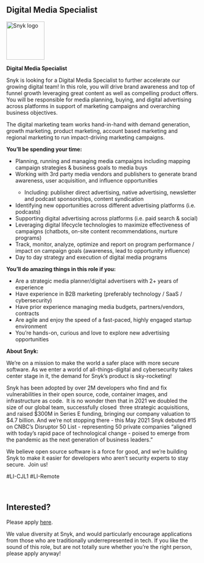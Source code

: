 Digital Media Specialist
---

<img src="https://res.cloudinary.com/snyk/image/upload/v1537345894/press-kit/brand/logo-black.png" width="100" alt="Snyk logo" />

<p><strong>Digital Media Specialist</strong></p>
<p><span style="font-weight: 400;">Snyk is looking for a Digital Media Specialist to further accelerate our growing digital team! In this role, you will drive brand awareness and top of funnel growth leveraging great content as well as compelling product offers. You will be responsible for media planning, buying, and digital advertising across platforms in support of marketing campaigns and overarching business objectives.&nbsp;</span></p>
<p><span style="font-weight: 400;">The digital marketing team works hand-in-hand with demand generation, growth marketing, product marketing, account based marketing and regional marketing to run impact-driving marketing campaigns.&nbsp;</span></p>
<p><strong>You’ll be spending your time:</strong></p>
<ul>
<li style="font-weight: 400;"><span style="font-weight: 400;">Planning, running and managing media campaigns including mapping campaign strategies &amp; business goals to media buys</span></li>
<li style="font-weight: 400;"><span style="font-weight: 400;">Working with 3rd party media vendors and publishers to generate brand awareness, user acquisition, and influence opportunities&nbsp;</span></li>
<ul>
<li style="font-weight: 400;"><span style="font-weight: 400;">Including: publisher direct advertising, native advertising, newsletter and podcast sponsorships, content syndication&nbsp;</span></li>
</ul>
<li style="font-weight: 400;"><span style="font-weight: 400;">Identifying new opportunities across different advertising platforms (i.e. podcasts)</span></li>
<li style="font-weight: 400;"><span style="font-weight: 400;">Supporting digital advertising across platforms (i.e. paid search &amp; social)</span></li>
<li style="font-weight: 400;"><span style="font-weight: 400;">Leveraging digital lifecycle technologies to maximize effectiveness of campaigns (chatbots, on-site content recommendations, nurture programs)</span></li>
<li style="font-weight: 400;"><span style="font-weight: 400;">Track, monitor, analyze, optimize and report on program performance / impact on campaign goals (awareness, lead to opportunity influence)</span></li>
<li style="font-weight: 400;"><span style="font-weight: 400;">Day to day strategy and execution of digital media programs</span></li>
</ul>
<p><strong>You’ll do amazing things in this role if you:</strong></p>
<ul>
<li style="font-weight: 400;"><span style="font-weight: 400;">Are a strategic media planner/digital advertisers with 2+ years of experience</span></li>
<li style="font-weight: 400;"><span style="font-weight: 400;">Have experience in B2B marketing (preferably technology / SaaS / cybersecurity)</span></li>
<li style="font-weight: 400;"><span style="font-weight: 400;">Have prior experience managing media budgets, partners/vendors, contracts</span></li>
<li style="font-weight: 400;"><span style="font-weight: 400;">Are agile and enjoy the speed of a fast-paced, highly engaged startup environment</span></li>
<li style="font-weight: 400;"><span style="font-weight: 400;">You’re hands-on, curious and love to explore new advertising opportunities</span></li>
</ul>
<p><strong>About Snyk:&nbsp;</strong></p>
<p><span style="font-weight: 400;">We’re on a mission to make the world a safer place with more secure software. As we enter a world of all-things-digital and cybersecurity takes center stage in it, the demand for Snyk’s product is sky-rocketing!&nbsp;&nbsp;</span></p>
<p><span style="font-weight: 400;">Snyk has been adopted by over 2M developers who find and fix vulnerabilities in their open source, code, container images, and infrastructure as code.&nbsp; It is no wonder then that in 2021 we doubled the size of our global team, successfully closed&nbsp; three strategic acquisitions, and raised $300M in Series E funding, bringing our company valuation to&nbsp; $4.7 billion. And we’re not stopping there - this May 2021 Snyk debuted #15 on CNBC’s Disruptor 50 List - representing 50 private companies “aligned with today’s rapid pace of technological change - poised to emerge from the pandemic as the next generation of business leaders.”&nbsp;</span></p>
<p><span style="font-weight: 400;">We believe open source software is a force for good, and we’re building Snyk to make it easier for developers who aren’t security experts to stay secure.&nbsp; Join us!</span></p>
<p><span style="font-weight: 400;">#LI-CJL1 #LI-Remote</span></p>
<p>&nbsp;</p>

Interested?
---

Please apply [here](https://boards.greenhouse.io/snyk/jobs/5322056002#app).

We value diversity at Snyk, and would particularly encourage applications from those who are traditionally underrepresented in tech.
If you like the sound of this role, but are not totally sure whether you’re the right person, please apply anyway!
